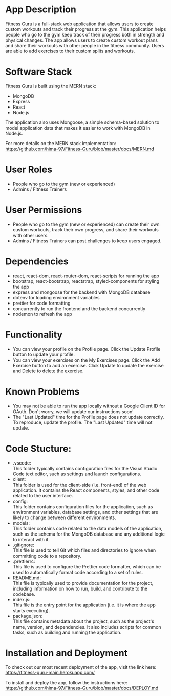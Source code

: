 # App Description

Fitness Guru is a full-stack web application that allows users to create custom workouts and track their progress at the gym.
This application helps people who go to the gym keep track of their progress both in strength and physical changes.
The app allows users to create custom workout plans and share their workouts with other people in the fitness community. 
Users are able to add exercises to their custom splits and workouts.

# Software Stack

Fitness Guru is built using the MERN stack:

- MongoDB
- Express
- React
- Node.js

The application also uses Mongoose, a simple schema-based solution to model application data that makes it easier to work with MongoDB in Node.js.

For more details on the MERN stack implementation: <br>
https://github.com/hima-97/Fitness-Guru/blob/master/docs/MERN.md

# User Roles

-   People who go to the gym (new or experienced)
-   Admins / Fitness Trainers

# User Permissions

-   People who go to the gym (new or experienced) can create their own custom workouts, track their own progress, and share their workouts with other users.
-   Admins / Fitness Trainers can post challenges to keep users engaged.

# Dependencies

-   react, react-dom, react-router-dom, react-scripts for running the app
-   bootstrap, react-bootstrap, reactstrap, styled-components for styling the app
-   express and mongoose for the backend with MongoDB database
-   dotenv for loading environment variables
-   prettier for code formatting
-   concurrently to run the frontend and the backend concurrently
-   nodemon to refresh the app

# Functionality

-   You can view your profile on the Profile page. Click the Update Profile button to update your profile.
-   You can view your exercises on the My Exercises page. Click the Add Exercise button to add an exercise. Click Update to update the exercise and Delete to delete the exercise.

# Known Problems

-   You may not be able to run the app locally without a Google Client ID for OAuth. Don't worry, we will update our instructions soon!
-   The "Last Updated" time for the Profile page does not update correctly. To reproduce, update the profile. The "Last Updated" time will not update.

# Code Stucture:

-   .vscode: <br>
    This folder typically contains configuration files for the Visual Studio Code text editor, such as settings and launch configurations.
-   client: <br>
    This folder is used for the client-side (i.e. front-end) of the web application. It contains the React components, styles, and other code related to the user interface.
-   config: <br>
    This folder contains configuration files for the application, such as environment variables, database settings, and other settings that are likely to change between different environments.
-   models: <br>
    This folder contains code related to the data models of the application, such as the schema for the MongoDB database and any additional logic to interact with it.
-   .gitignore: <br>
    This file is used to tell Git which files and directories to ignore when committing code to a repository.
-   .prettierrc: <br>
    This file is used to configure the Prettier code formatter, which can be used to automatically format code according to a set of rules.
-   README.md: <br>
    This file is typically used to provide documentation for the project, including information on how to run, build, and contribute to the codebase.
-   index.js: <br>
    This file is the entry point for the application (i.e. it is where the app starts executing).
-   package.json: <br>
    This file contains metadata about the project, such as the project's name, version, and dependencies. It also includes scripts for common tasks, such as building and running the application.





# Installation and Deployment

To check out our most recent deployment of the app, visit the link here: <br>
https://fitness-guru-main.herokuapp.com/

To install and deploy the app, follow the instructions here: <br>
https://github.com/hima-97/Fitness-Guru/blob/master/docs/DEPLOY.md
